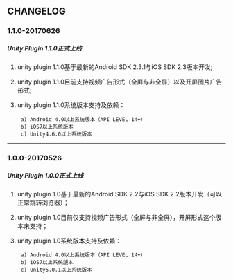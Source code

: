 ## CHANGELOG
### 1.1.0-20170626

##### Unity Plugin 1.1.0正式上线

1. unity plugin 1.1.0基于最新的Android SDK 2.3.1与iOS SDK 2.3版本开发;

2. unity plugin 1.1.0目前支持视频广告形式（全屏与非全屏）以及开屏图片广告形式;

3. unity plugin 1.1.0系统版本支持及依赖：
        
        a) Android 4.0以上系统版本（API LEVEL 14+）
        b) iOS7以上系统版本
        c) Unity4.6.0以上系统版本
        

-------


### 1.0.0-20170526

##### Unity Plugin 1.0.0正式上线

1. unity plugin 1.0基于最新的Android SDK 2.2与iOS SDK 2.2版本开发（可以正常跳转浏览器）；
2. unity plugin 1.0目前仅支持视频广告形式（全屏与非全屏），开屏形式这个版本未支持；
3. unity plugin 1.0系统版本支持及依赖：
       
        a) Android 4.0以上系统版本（API LEVEL 14+）
        b) iOS7以上系统版本
        c) Unity5.0.1以上系统版本


